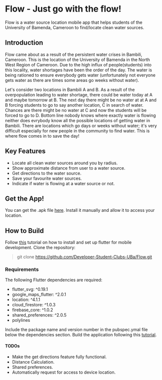 # Flow - Just go with the flow!
Flow is a water source location mobile app that helps students of the University of Bamenda, Cameroon to find/locate clean water sources.


## Introduction
Flow came about as a result of the persistent water crises in Bambili, Cameroon. This is the location of the University of Bamenda in the North West Region of Cameroon. Due to the high influx of people(students) into this locality, water shortages have been the order of the day. The water is being rationed to ensure everybody gets water (unfortunately not everyone gets water as there are times some areas go weeks without water).

Let's consider two locations in Bambili A and B. As a result of the overpopulation leading to water shortage, there could be water today at A and maybe tomorrow at B. The next day there might be no water at at A and B forcing students to go to say another location, C in search of water. Chances are there might be no water at C and now the students will be forced to go to D. Bottom line nobody knows where exactly water is flowing neither does evrybody know all the possible locations of getting water in Bambili. There are locations which go days or weeks without water; it's very difficult especially for new people in the community to find water. This is where flow comes in to save the day!


## Key Features
* Locate all clean water sources around you by radius.
* Show approximate distance from user to a water source.
* Get directions to the water source.
* Save your favourite water sources.
* Indicate if water is flowing at a water source or not.


## Get the App!
You can get the .apk file [here](https://drive.google.com/file/d/19hP9BfqYNmUc7WzCTWoCzYJDq50yVt4s/view?usp=drivesdk).
Install it manually and allow it to access your location.



## How to Build

Follow [this](https://flutter.dev/docs/get-started/install) tutorial on how to install and set up flutter for mobile development.
Clone the repository:
> git clone https://github.com/Developer-Student-Clubs-UBa/Flow.git

### Requirements
The following Flutter dependencies are required:
*  flutter_svg: ^0.19.1
*  google_maps_flutter: ^2.0.1
*  location: ^4.1.1
*  cloud_firestore: ^1.0.3
*  firebase_core: ^1.0.2
*  shared_preferences: ^2.0.5
*  polylines

Include the package name and version number in the pubspec.ymal file below the dependencies section.
Build the application following this [tutorial](https://flutter.dev/docs/deployment/android).

#### TODOs
* Make the get directions feature fully functional.
* Distance Calculation.
* Shared preferences.
* Automatically request for access to device location.


